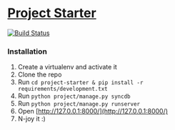 [Project Starter](http://projectbooster.herokuapp.com/)
===============

[![Build Status](https://secure.travis-ci.org/ivanvpenchev/project-starter.png?branch=develop)](http://travis-ci.org/ivanvpenchev/project-starter)

### Installation
1. Create a virtualenv and activate it
2. Clone the repo
3. Run `cd project-starter & pip install -r requirements/development.txt`
4. Run `python project/manage.py syncdb`
5. Run `python project/manage.py runserver`
6. Open [http://127.0.0.1:8000/](http://127.0.0.1:8000/)
7. N-joy it :)